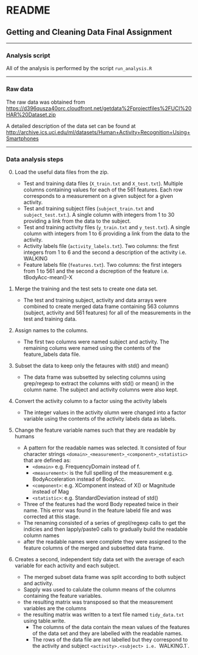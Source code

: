 # README

## Getting and Cleaning Data Final Assignment

---

### Analysis script

All of the analysis is performed by the script `run_analysis.R`

---

### Raw data

The raw data was obtained from 
<https://d396qusza40orc.cloudfront.net/getdata%2Fprojectfiles%2FUCI%20HAR%20Dataset.zip>

A detailed description of the data set can be found at 
<http://archive.ics.uci.edu/ml/datasets/Human+Activity+Recognition+Using+Smartphones>

---

### Data analysis steps

0. Load the useful data files from the zip.
    * Test and training data files (`X_train.txt` and `X_test.txt`). Multiple columns 
    containing values for each of the 561 features. Each row corresponds to a measurement 
    on a given subject for a given activity.
    * Test and training subject files (`subject_train.txt` and `subject_test.txt`.). A single 
    column with integers from 1 to 30 providing a link from the data to the subject.
    * Test and training activity files (`y_train.txt` and `y_test.txt`). A single column 
    with integers from 1 to 6 providing a link from the data to the activity.
    * Activity labels file (`activity_labels.txt`). Two columns: the first integers from 
    1 to 6 and the second a description of the activity i.e. WALKING
    * Feature labels file (`features.txt`). Two columns: the first integers from 1 to 561 
    and the second a dscreption of the feature i.e. tBodyAcc-mean()-X

1. Merge the training and the test sets to create one data set.
    * The test and training subject, activity and data arrays were combined to create merged
    data frame containing 563 columns (subject, activity and 561 features) for all of the 
    measurements in the test and training data. 

2. Assign names to the columns.
    * The first two columns were named subject and activity. The remaining colums were named
    using the contents of the feature_labels data file.
    
3. Subset the data to keep only the fetaures with std() and mean()
    * The data frame was subsetted by selecting columns using grep/regexp to extract the
    columns with std() or mean() in the column name. The subject and activity columns were also 
    kept. 

4. Convert the activity column to a factor using the activity labels
    * The integer values in the activity olumn were changed into a factor variable using the 
    contents of the activity labels data as labels.

5. Change the feature variable names such that they are readable by humans
    * A pattern for the readable names was selected. It consisted of four character strings 
    `<domain>_<measurement>_<component>_<statistic>` that are defined as:
        - `<domain>` e.g. FrequencyDomain instead of f.
        - `<measurement>`: is the full spelling of the measurement e.g. BodyAcceleration instead
        of BodyAcc.
        - `<component>`: e.g. XComponent instead of X() or Magnitude instead of Mag
        - `<statistic>`: e.g. StandardDeviation instead of std()
    * Three of the features had the word Body repeated twice in their name. This error was found
    in the feature labeld file and was corrected at this stage.
    * The renaming consisted of a series of grepl/regexp calls to get the indicies and then
    lapply/paste0 calls to gradually build the readable column names
    * after the readable names were complete they were assigned to the feature columns of the 
    merged and subsetted data frame.

6. Creates a second, independent tidy data set with the average of each variable for each 
activity and each subject.
    * The merged subset data frame was split according to both subject and activity.
    * Sapply was used to calulate the column means of the columns containing the feature
    variables.
    * the resulting matrix was transposed so that the measurement variables are the columns
    * the resulting matrix was written to a text file named `tidy_data.txt` using table.write.
        - The columns of the data contain the mean values of the features of the data set
        and they are labelled with the readable names.
        - The rows of the data file are not labelled but they correspond to the activity and subject
        `<activity>.<subject> i.e. `WALKING.1`.

